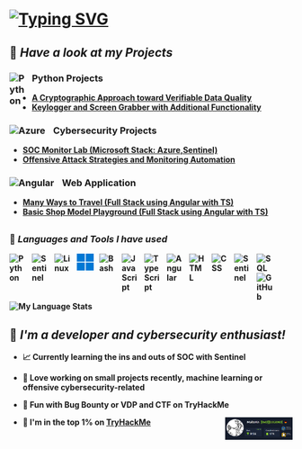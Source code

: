 #  [![Typing SVG](https://readme-typing-svg.demolab.com?font=Sour+Gummy&weight=800&size=25&pause=1000&color=37800B&background=100C2400&width=535&lines=%F0%9F%8C%B1Welcome+to+my+Github%2C+I'm+Malte!%F0%9F%8C%B1)](https://git.io/typing-svg)

## :notebook_with_decorative_cover: *Have a look at my Projects*
### <img align="left" alt="Python" width="30px" style="padding-right:10px;" src="https://cdn.jsdelivr.net/gh/devicons/devicon/icons/python/python-original.svg"/> <b>Python Projects
  - [A Cryptographic Approach toward Verifiable Data Quality](https://github.com/Malte-Kn/Cryptographic-Data-Quality)
  - [Keylogger and Screen Grabber with Additional Functionality](https://github.com/Malte-Kn/KeyLogger_Screengrabber)
###  <img  alt="Azure" width="20px" style="padding-right:10px;" src="https://cdn.jsdelivr.net/gh/devicons/devicon/icons/azure/azure-original.svg"/> <b>Cybersecurity Projects
  - [SOC Monitor Lab (Microsoft Stack: Azure,Sentinel)](https://github.com/Malte-Kn/SOC-Monitoring)
  - [Offensive Attack Strategies and Monitoring Automation](https://github.com/Malte-Kn/Methodology)
### <img  alt="Angular" width="20px" style="padding-right:10px;" src="https://cdn.jsdelivr.net/gh/devicons/devicon/icons/angularjs/angularjs-plain.svg"/> <b>Web Application 
  - [Many Ways to Travel (Full Stack using Angular with TS)](https://github.com/Malte-Kn/coyote48)
  - [Basic Shop Model Playground (Full Stack using Angular with TS)](https://github.com/Malte-Kn/basic-shop-model)
##
### 🧰 *Languages and Tools I have used*
<img align="left" alt="Python" width="30px" style="padding-right:10px;" src="https://cdn.jsdelivr.net/gh/devicons/devicon/icons/python/python-original.svg"/>
<img align="left" alt="Sentinel" width="30px" style="padding-right:10px;" src="https://www.svgrepo.com/show/454430/burpsuite-security-software.svg" />
<img align="left" alt="Linux" width="30px" style="padding-right:10px;" src="https://cdn.jsdelivr.net/gh/devicons/devicon/icons/linux/linux-original.svg" />
<img align="left" alt="Windows" width="30px" style="padding-right:10px;" src="https://github.com/devicons/devicon/blob/v2.16.0/icons/windows11/windows11-original.svg" />
<img align="left" alt="Bash" width="30px" style="padding-right:10px;" src="https://cdn.jsdelivr.net/gh/devicons/devicon/icons/bash/bash-original.svg" />
<img align="left" alt="JavaScript" width="30px" style="padding-right:10px;" src="https://cdn.jsdelivr.net/gh/devicons/devicon/icons/javascript/javascript-plain.svg" />
<img align="left" alt="TypeScript" width="30px" style="padding-right:10px;" src="https://cdn.jsdelivr.net/gh/devicons/devicon/icons/typescript/typescript-plain.svg" />
<img  align="left" alt="Angular" width="30px" style="padding-right:10px;" src="https://cdn.jsdelivr.net/gh/devicons/devicon/icons/angularjs/angularjs-plain.svg"/>
<img align="left" alt="HTML" width="30px" style="padding-right:10px;" src="https://cdn.jsdelivr.net/gh/devicons/devicon/icons/html5/html5-plain.svg" />
<img align="left" alt="CSS" width="30px" style="padding-right:10px;" src="https://cdn.jsdelivr.net/gh/devicons/devicon/icons/css3/css3-plain.svg" />
<img align="left" alt="Sentinel" width="30px" style="padding-right:10px;" src="https://cdn.jsdelivr.net/gh/devicons/devicon/icons/azure/azure-original.svg" />
<img align="left" alt="SQL" width="30px" style="padding-right:10px;" src="https://cdn.jsdelivr.net/gh/devicons/devicon/icons/azuresqldatabase/azuresqldatabase-original.svg" />
<img align="left" alt="GitHub" width="30px" style="padding-right:10px;" src="https://cdn.jsdelivr.net/gh/devicons/devicon/icons/github/github-original.svg" /></br>

### 

![My Language Stats](https://github-readme-stats.vercel.app/api/top-langs/?username=Malte-Kn&show_icons=true&theme=synthwave&card_width=750&exclude_repo=basic-shop-model)
##

## :book: *I'm a developer and cybersecurity enthusiast!*

- :chart_with_upwards_trend: Currently learning the ins and outs of SOC with Sentinel
  
- :hammer: Love working on small projects recently, machine learning or offensive cybersecurity-related
  
- :tada: Fun with Bug Bounty or VDP and CTF on TryHackMe
  
- :muscle: I'm in the top 1% on [TryHackMe](https://tryhackme.com/r/p/MalteKn) <img width="25%" align="right" src="https://github.com/Malte-Kn/Malte-Kn/blob/main/assets/tryhackmebadge.png?raw=true">
<!-- 
**Malte-Kn/Malte-Kn** is a ✨ _special_ ✨ repository because its `README.md` (this file) appears on your GitHub profile.

Here are some ideas to get you started:

- 🔭 I’m currently working on ...
- 🌱 I’m currently learning ...
- 👯 I’m looking to collaborate on ...
- 🤔 I’m looking for help with ...
- 💬 Ask me about ...
- 📫 How to reach me: ...
- 😄 Pronouns: ...
- ⚡ Fun fact: ...
-->

